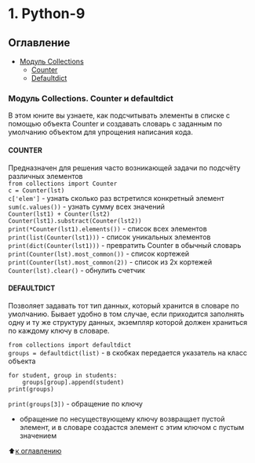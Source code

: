 # 1. Python-9

## Оглавление 
* [Модуль Collections](#модуль-collections-counter-и-defaultdict)  
    + [Counter](#counter)
    + [Defaultdict](#defaultdict)

### Модуль Collections. Counter и defaultdict
В этом юните вы узнаете, как подсчитывать элементы в списке с помощью объекта Counter и создавать словарь с заданным по умолчанию объектом для упрощения написания кода.  

#### COUNTER
Предназначен для решения часто возникающей задачи по подсчёту различных элементов  
`from collections import Counter`  
`c = Counter(lst)`  
`c['elem']` - узнать сколько раз встретился конкретный элемент  
`sum(c.values())` - узнать сумму всех значений  
`Counter(lst1) + Counter(lst2)`  
`Counter(lst1).substract(Counter(lst2))`  
`print(*Counter(lst1).elements())` - список всех элементов  
`print(list(Counter(lst1)))` - список уникальных элементов  
`print(dict(Counter(lst1)))` - превратить Counter в обычный словарь  
`print(Counter(lst).most_common())` - список кортежей  
`print(Counter(lst).most_common(2))` - список из 2х кортежей  
`Counter(lst).clear()` - обнулить счетчик  

#### DEFAULTDICT
Позволяет задавать тот тип данных, который хранится в словаре по умолчанию. Бывает удобно в том случае, если приходится заполнять одну и ту же структуру данных, экземпляр которой должен храниться по каждому ключу в словаре.  

`from collections import defaultdict`  
`groups = defaultdict(list)` - в скобках передается указатель на класс объекта  

```
for student, group in students:  
    groups[group].append(student)  
print(groups)  
```  

`print(groups[3])` - обращение по ключу  
* обращение по несуществующему ключу возвращает пустой элемент, и в словаре создастся элемент с этим ключом с пустым значением  


:arrow_up:[к оглавлению](#оглавление)